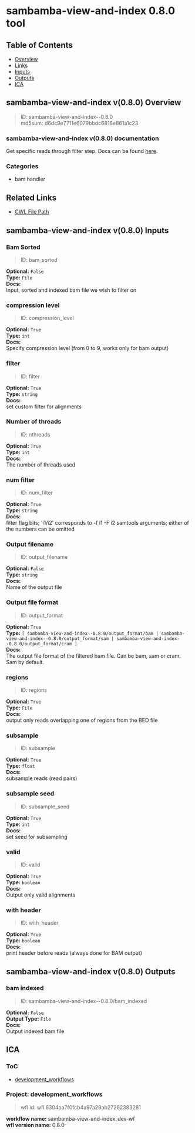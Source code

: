 
sambamba-view-and-index 0.8.0 tool
==================================

## Table of Contents
  
- [Overview](#sambamba-view-and-index-v080-overview)  
- [Links](#related-links)  
- [Inputs](#sambamba-view-and-index-v080-inputs)  
- [Outputs](#sambamba-view-and-index-v080-outputs)  
- [ICA](#ica)  


## sambamba-view-and-index v(0.8.0) Overview



  
> ID: sambamba-view-and-index--0.8.0  
> md5sum: d6dc9e7711e6079bbdc6818e861a1c23

### sambamba-view-and-index v(0.8.0) documentation
  
Get specific reads through filter step.
Docs can be found [here](https://lomereiter.github.io/sambamba/docs/sambamba-view.html).

### Categories
  
- bam handler  


## Related Links
  
- [CWL File Path](../../../../../../tools/sambamba-view-and-index/0.8.0/sambamba-view-and-index__0.8.0.cwl)  

  


## sambamba-view-and-index v(0.8.0) Inputs

### Bam Sorted



  
> ID: bam_sorted
  
**Optional:** `False`  
**Type:** `File`  
**Docs:**  
Input, sorted and indexed bam file we wish to filter on


### compression level



  
> ID: compression_level
  
**Optional:** `True`  
**Type:** `int`  
**Docs:**  
Specify compression level (from 0 to 9, works only for bam output)


### filter



  
> ID: filter
  
**Optional:** `True`  
**Type:** `string`  
**Docs:**  
set custom filter for alignments


### Number of threads



  
> ID: nthreads
  
**Optional:** `True`  
**Type:** `int`  
**Docs:**  
The number of threads used


### num filter



  
> ID: num_filter
  
**Optional:** `True`  
**Type:** `string`  
**Docs:**  
filter flag bits; 'i1/i2' corresponds to -f i1 -F i2 samtools arguments;
either of the numbers can be omitted


### Output filename



  
> ID: output_filename
  
**Optional:** `False`  
**Type:** `string`  
**Docs:**  
Name of the output file


### Output file format



  
> ID: output_format
  
**Optional:** `True`  
**Type:** `[ sambamba-view-and-index--0.8.0/output_format/bam | sambamba-view-and-index--0.8.0/output_format/sam | sambamba-view-and-index--0.8.0/output_format/cram ]`  
**Docs:**  
The output file format of the filtered bam file.
Can be bam, sam or cram. Sam by default.


### regions



  
> ID: regions
  
**Optional:** `True`  
**Type:** `File`  
**Docs:**  
output only reads overlapping one of regions from the BED file


### subsample



  
> ID: subsample
  
**Optional:** `True`  
**Type:** `float`  
**Docs:**  
subsample reads (read pairs)


### subsample seed



  
> ID: subsample_seed
  
**Optional:** `True`  
**Type:** `int`  
**Docs:**  
set seed for subsampling


### valid



  
> ID: valid
  
**Optional:** `True`  
**Type:** `boolean`  
**Docs:**  
Output only valid alignments


### with header



  
> ID: with_header
  
**Optional:** `True`  
**Type:** `boolean`  
**Docs:**  
print header before reads (always done for BAM output)

  


## sambamba-view-and-index v(0.8.0) Outputs

### bam indexed



  
> ID: sambamba-view-and-index--0.8.0/bam_indexed  

  
**Optional:** `False`  
**Output Type:** `File`  
**Docs:**  
Output indexed bam file
  

  


## ICA

### ToC
  
- [development_workflows](#project-development_workflows)  


### Project: development_workflows


> wfl id: wfl.6304aa7f0fcb4a97a29ab27262383281  

  
**workflow name:** sambamba-view-and-index_dev-wf  
**wfl version name:** 0.8.0  

  

